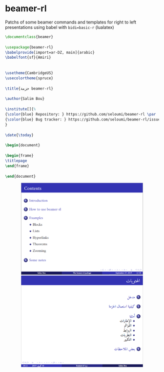 # beamer-rl

Patchs  of some  beamer commands and templates for  right to left  presentations using babel with `bidi=basic-r` (lualatex)  

```latex
\documentclass{beamer}

\usepackage{beamer-rl}
\babelprovide[import=ar-DZ, main]{arabic}
\babelfont{sf}{Amiri}


\usetheme{CambridgeUS}
\usecolortheme{spruce}

\title{حزمة beamer-rl}

\author{Salim Bou}

\institute[]{%
{\color{blue} Repository: } https://github.com/seloumi/beamer-rl \par 
{\color{blue} Bug tracker: } https://github.com/seloumi/beamer-rl/issues
}

\date{\today}

\begin{document}

\begin{frame}
\titlepage
\end{frame}

\end{document}
```

<p align="center">
<img src="https://github.com/seloumi/beamer-rl/blob/master/preview.PNG" width="400"/> <img src="https://github.com/seloumi/beamer-rl/blob/master/preview-arabic.PNG" width="400"/>
</p> 
